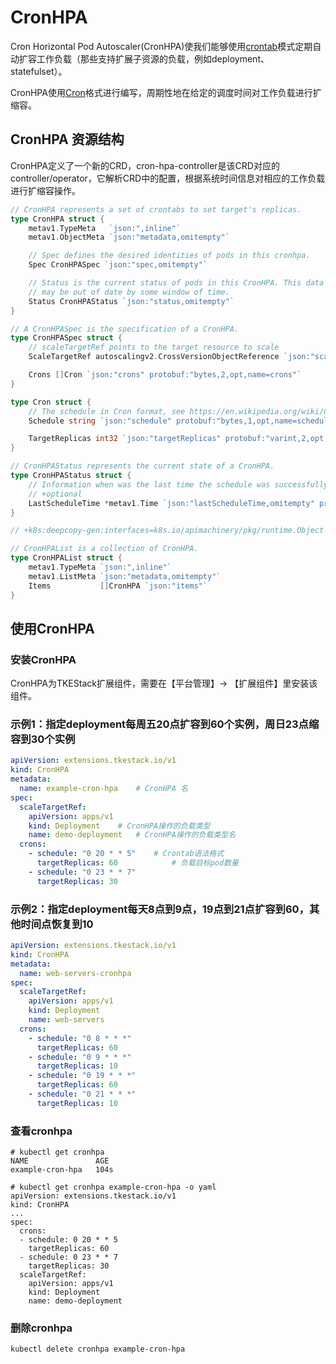 # CronHPA

Cron Horizontal Pod Autoscaler(CronHPA)使我们能够使用[crontab](https://en.wikipedia.org/wiki/Cron)模式定期自动扩容工作负载（那些支持扩展子资源的负载，例如deployment、statefulset）。

CronHPA使用[Cron](https://en.wikipedia.org/wiki/Cron)格式进行编写，周期性地在给定的调度时间对工作负载进行扩缩容。

## CronHPA 资源结构

CronHPA定义了一个新的CRD，cron-hpa-controller是该CRD对应的controller/operator，它解析CRD中的配置，根据系统时间信息对相应的工作负载进行扩缩容操作。

```go
// CronHPA represents a set of crontabs to set target's replicas.
type CronHPA struct {
	metav1.TypeMeta   `json:",inline"`
	metav1.ObjectMeta `json:"metadata,omitempty"`

	// Spec defines the desired identities of pods in this cronhpa.
	Spec CronHPASpec `json:"spec,omitempty"`

	// Status is the current status of pods in this CronHPA. This data
	// may be out of date by some window of time.
	Status CronHPAStatus `json:"status,omitempty"`
}

// A CronHPASpec is the specification of a CronHPA.
type CronHPASpec struct {
	// scaleTargetRef points to the target resource to scale
	ScaleTargetRef autoscalingv2.CrossVersionObjectReference `json:"scaleTargetRef" protobuf:"bytes,1,opt,name=scaleTargetRef"`

	Crons []Cron `json:"crons" protobuf:"bytes,2,opt,name=crons"`
}

type Cron struct {
	// The schedule in Cron format, see https://en.wikipedia.org/wiki/Cron.
	Schedule string `json:"schedule" protobuf:"bytes,1,opt,name=schedule"`

	TargetReplicas int32 `json:"targetReplicas" protobuf:"varint,2,opt,name=targetReplicas"`
}

// CronHPAStatus represents the current state of a CronHPA.
type CronHPAStatus struct {
	// Information when was the last time the schedule was successfully scheduled.
	// +optional
	LastScheduleTime *metav1.Time `json:"lastScheduleTime,omitempty" protobuf:"bytes,2,opt,name=lastScheduleTime"`
}

// +k8s:deepcopy-gen:interfaces=k8s.io/apimachinery/pkg/runtime.Object

// CronHPAList is a collection of CronHPA.
type CronHPAList struct {
	metav1.TypeMeta `json:",inline"`
	metav1.ListMeta `json:"metadata,omitempty"`
	Items           []CronHPA `json:"items"`
}
```

## 使用CronHPA

### 安装CronHPA

CronHPA为TKEStack扩展组件，需要在【平台管理】-> 【扩展组件】里安装该组件。

### 示例1：指定deployment每周五20点扩容到60个实例，周日23点缩容到30个实例

```yaml
apiVersion: extensions.tkestack.io/v1
kind: CronHPA
metadata:
  name: example-cron-hpa	# CronHPA 名
spec:
  scaleTargetRef:
    apiVersion: apps/v1
    kind: Deployment	# CronHPA操作的负载类型
    name: demo-deployment	# CronHPA操作的负载类型名
  crons:
    - schedule: "0 20 * * 5"	# Crontab语法格式
      targetReplicas: 60			# 负载目标pod数量
    - schedule: "0 23 * * 7"
      targetReplicas: 30
```

### 示例2：指定deployment每天8点到9点，19点到21点扩容到60，其他时间点恢复到10

```yaml
apiVersion: extensions.tkestack.io/v1
kind: CronHPA
metadata:
  name: web-servers-cronhpa
spec:
  scaleTargetRef:
    apiVersion: apps/v1
    kind: Deployment
    name: web-servers
  crons:
    - schedule: "0 8 * * *"
      targetReplicas: 60
    - schedule: "0 9 * * *"
      targetReplicas: 10
    - schedule: "0 19 * * *"
      targetReplicas: 60
    - schedule: "0 21 * * *"
      targetReplicas: 10
```

### 查看cronhpa

```shell
# kubectl get cronhpa
NAME               AGE
example-cron-hpa   104s

# kubectl get cronhpa example-cron-hpa -o yaml
apiVersion: extensions.tkestack.io/v1
kind: CronHPA
...
spec:
  crons:
  - schedule: 0 20 * * 5
    targetReplicas: 60
  - schedule: 0 23 * * 7
    targetReplicas: 30
  scaleTargetRef:
    apiVersion: apps/v1
    kind: Deployment
    name: demo-deployment

```

### 删除cronhpa

```shell
kubectl delete cronhpa example-cron-hpa
```
